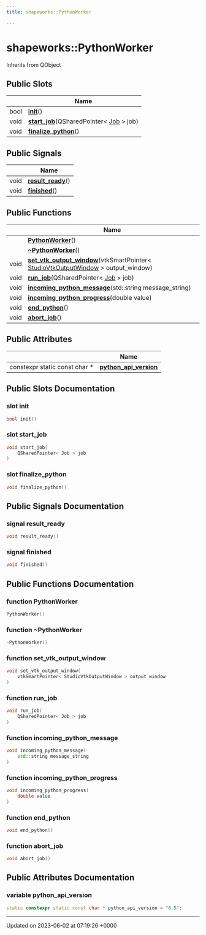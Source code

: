 ```yaml
---
title: shapeworks::PythonWorker

---
```


# shapeworks::PythonWorker





Inherits from QObject

## Public Slots

|                | Name           |
| -------------- | -------------- |
| bool | **[init](../Classes/classshapeworks_1_1PythonWorker.md#slot-init)**() |
| void | **[start_job](../Classes/classshapeworks_1_1PythonWorker.md#slot-start-job)**(QSharedPointer< [Job](../Classes/classshapeworks_1_1Job.md) > job) |
| void | **[finalize_python](../Classes/classshapeworks_1_1PythonWorker.md#slot-finalize-python)**() |

## Public Signals

|                | Name           |
| -------------- | -------------- |
| void | **[result_ready](../Classes/classshapeworks_1_1PythonWorker.md#signal-result-ready)**() |
| void | **[finished](../Classes/classshapeworks_1_1PythonWorker.md#signal-finished)**() |

## Public Functions

|                | Name           |
| -------------- | -------------- |
| | **[PythonWorker](../Classes/classshapeworks_1_1PythonWorker.md#function-pythonworker)**() |
| | **[~PythonWorker](../Classes/classshapeworks_1_1PythonWorker.md#function-~pythonworker)**() |
| void | **[set_vtk_output_window](../Classes/classshapeworks_1_1PythonWorker.md#function-set-vtk-output-window)**(vtkSmartPointer< [StudioVtkOutputWindow](../Classes/classshapeworks_1_1StudioVtkOutputWindow.md) > output_window) |
| void | **[run_job](../Classes/classshapeworks_1_1PythonWorker.md#function-run-job)**(QSharedPointer< [Job](../Classes/classshapeworks_1_1Job.md) > job) |
| void | **[incoming_python_message](../Classes/classshapeworks_1_1PythonWorker.md#function-incoming-python-message)**(std::string message_string) |
| void | **[incoming_python_progress](../Classes/classshapeworks_1_1PythonWorker.md#function-incoming-python-progress)**(double value) |
| void | **[end_python](../Classes/classshapeworks_1_1PythonWorker.md#function-end-python)**() |
| void | **[abort_job](../Classes/classshapeworks_1_1PythonWorker.md#function-abort-job)**() |

## Public Attributes

|                | Name           |
| -------------- | -------------- |
| constexpr static const char * | **[python_api_version](../Classes/classshapeworks_1_1PythonWorker.md#variable-python-api-version)**  |

## Public Slots Documentation

### slot init

```cpp
bool init()
```


### slot start_job

```cpp
void start_job(
    QSharedPointer< Job > job
)
```


### slot finalize_python

```cpp
void finalize_python()
```


## Public Signals Documentation

### signal result_ready

```cpp
void result_ready()
```


### signal finished

```cpp
void finished()
```


## Public Functions Documentation

### function PythonWorker

```cpp
PythonWorker()
```


### function ~PythonWorker

```cpp
~PythonWorker()
```


### function set_vtk_output_window

```cpp
void set_vtk_output_window(
    vtkSmartPointer< StudioVtkOutputWindow > output_window
)
```


### function run_job

```cpp
void run_job(
    QSharedPointer< Job > job
)
```


### function incoming_python_message

```cpp
void incoming_python_message(
    std::string message_string
)
```


### function incoming_python_progress

```cpp
void incoming_python_progress(
    double value
)
```


### function end_python

```cpp
void end_python()
```


### function abort_job

```cpp
void abort_job()
```


## Public Attributes Documentation

### variable python_api_version

```cpp
static constexpr static const char * python_api_version = "6.5";
```


-------------------------------

Updated on 2023-06-02 at 07:19:26 +0000